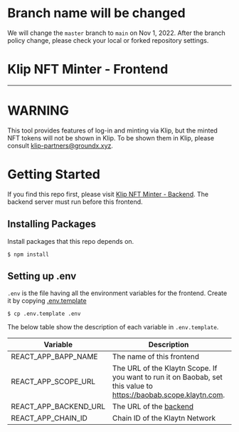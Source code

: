 # Branch name will be changed

We will change the `master` branch to `main` on Nov 1, 2022.
After the branch policy change, please check your local or forked repository settings.

# Klip NFT Minter - Frontend
---

# WARNING

This tool provides features of log-in and minting via Klip, but the minted NFT tokens will not be shown in Klip.
To be shown them in Klip, please consult klip-partners@groundx.xyz.

# Getting Started

If you find this repo first, please visit [Klip NFT Minter - Backend](https://github.com/kjhman21/klip-nft-minter-backend).
The backend server must run before this frontend.

## Installing Packages

Install packages that this repo depends on.

```
$ npm install
```

## Setting up .env

`.env` is the file having all the environment variables for the frontend.
Create it by copying [.env.template](./.env.template)

```
$ cp .env.template .env
```

The below table show the description of each variable in `.env.template`.

| Variable | Description | Default Value |
|---|---|---|
| REACT_APP_BAPP_NAME | The name of this frontend | Klaytn NFT Minter |
| REACT_APP_SCOPE_URL | The URL of the Klaytn Scope. If you want to run it on Baobab, set this value to https://baobab.scope.klaytn.com. | https://scope.klaytn.com |
| REACT_APP_BACKEND_URL | The URL of the [backend](https://github.com/klaytn/klaytn-nft-minter-backend) | http://localhost:4500 |
| REACT_APP_CHAIN_ID | Chain ID of the Klaytn Network| 8217 |
